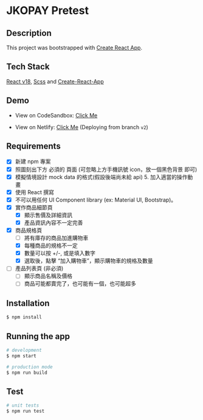 # JKOPAY Pretest

## Description

This project was bootstrapped with [Create React App](https://github.com/facebook/create-react-app).

## Tech Stack

[React v18](https://react.dev/), [Scss](https://sass-lang.com/install) and [Create-React-App](https://github.com/facebook/create-react-app)

## Demo
- View on CodeSandbox: [Click Me](https://codesandbox.io/p/github/jason-ku-8313/jko_pretest/master?file=%2FREADME.md&workspace=%257B%2522activeFileId%2522%253A%2522clfwkan11000ig1f03c0cd1hz%2522%252C%2522openFiles%2522%253A%255B%2522%252FREADME.md%2522%255D%252C%2522sidebarPanel%2522%253A%2522EXPLORER%2522%252C%2522gitSidebarPanel%2522%253A%2522COMMIT%2522%252C%2522spaces%2522%253A%257B%2522clfzkdpcm00153b6qj59x5rk7%2522%253A%257B%2522key%2522%253A%2522clfzkdpcm00153b6qj59x5rk7%2522%252C%2522name%2522%253A%2522Default%2522%252C%2522devtools%2522%253A%255B%257B%2522key%2522%253A%2522clg0ad2lr00153b6q4z46xuqu%2522%252C%2522type%2522%253A%2522PROJECT_SETUP%2522%252C%2522isMinimized%2522%253Afalse%257D%252C%257B%2522type%2522%253A%2522PREVIEW%2522%252C%2522taskId%2522%253A%2522start%2522%252C%2522port%2522%253A3000%252C%2522key%2522%253A%2522clfzkh2hr008q3b6qzzzz21bb%2522%252C%2522isMinimized%2522%253Afalse%257D%252C%257B%2522type%2522%253A%2522TASK_LOG%2522%252C%2522taskId%2522%253A%2522start%2522%252C%2522key%2522%253A%2522clfzkgy1h004m3b6q3obdcpdv%2522%252C%2522isMinimized%2522%253Atrue%257D%255D%257D%257D%252C%2522currentSpace%2522%253A%2522clfzkdpcm00153b6qj59x5rk7%2522%252C%2522spacesOrder%2522%253A%255B%2522clfzkdpcm00153b6qj59x5rk7%2522%255D%252C%2522hideCodeEditor%2522%253Afalse%257D)

- View on Netlify: [Click Me](https://jko-pretest-shoppingmall.netlify.app/) (Deploying from branch `v2`)

## Requirements

- [X] 新建 npm 專案
- [X] 照圖刻出下方 必須的 頁面 (可忽略上方手機訊號 icon，放一個黑色背景 即可)
- [X] 模擬情境設計 mock data 的格式(假設後端尚未給 api) 5. 加入適當的操作動畫
- [X] 使用 React 撰寫
- [X] 不可以用任何 UI Component library (ex: Material UI, Bootstrap)。
- [X] 實作商品細節頁
  - [X] 顯示售價及詳細資訊
  - [X] 產品資訊內容不一定完善
- [X] 商品規格頁
  - [ ] 將有庫存的商品加進購物車
  - [X] 每種商品的規格不一定
  - [X] 數量可以按 +/-, 或是填入數字
  - [X] 選取後，點擊 “加入購物車”，顯示購物車的規格及數量
- [ ] 產品列表頁 (非必須)
  - [ ] 顯示商品名稱及價格
  - [ ] 商品可能都賣完了，也可能有一個，也可能超多

## Installation

```bash
$ npm install
```

## Running the app

```bash
# development
$ npm start

# production mode
$ npm run build
```

## Test

```bash
# unit tests
$ npm run test
```
